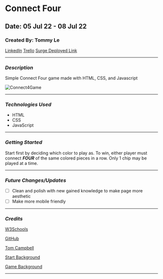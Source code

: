 # Connect Four

## Date: 05 Jul 22 - 08 Jul 22

### Created By: Tommy Le

[LinkedIn](https://www.linkedin.com/in/tommyyle/)
[Trello](https://trello.com/b/aDMRh2gd/project-1)
[Surge Deployed Link](http://tlconnect4game.surge.sh/)

***

### ***Description***

Simple Connect Four game made with HTML, CSS, and Javascript

![Connect4Game](https://m.media-amazon.com/images/I/81ZNRHJ+cIL._AC_SL1500_.jpg)

***

### ***Technologies Used***

* HTML
* CSS
* JavaScript

***

### ***Getting Started***

Start first by deciding which color to play as. To win, either player must connect ***FOUR*** of the same colored pieces in a row. Only 1 chip may be played at a time.

***

### ***Future Changes/Updates***

- [ ] Clean and polish with new gained knowledge to make page more aesthetic
- [ ] Make more mobile friendly

***

### ***Credits***

[W3Schools](https://www.w3schools.com/)

[GitHub](https://github.com/)

[Tom Campbell](https://www.youtube.com/c/ThomasCampbell)

[Start Background](https://www.deviantart.com/gifteddeviant/art/Black-Windows-8-Background-296751742)

[Game Background](https://santafesymphony.org/?attachment_id=6429)

***
